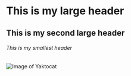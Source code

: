 # This is my large header

## This is my second large header

###### This is my smallest header

![Image of Yaktocat](https://octodex.github.com/images/yaktocat.png)
